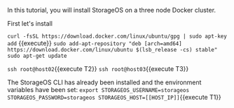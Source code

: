 In this tutorial, you will install StorageOS on a three node Docker cluster.

First let's install

`curl -fsSL https://download.docker.com/linux/ubuntu/gpg | sudo apt-key add` {{execute}}
`sudo add-apt-repository "deb [arch=amd64] https://download.docker.com/linux/ubuntu $(lsb_release -cs) stable"`
`sudo apt-get update`

`ssh root@host02`{{execute T2}}
`ssh root@host03`{{execute T3}}

The StorageOS CLI has already been installed and the environment variables have
been set:
`export STORAGEOS_USERNAME=storageos STORAGEOS_PASSWORD=storageos STORAGEOS_HOST=[[HOST_IP]]`{{execute T1}}
